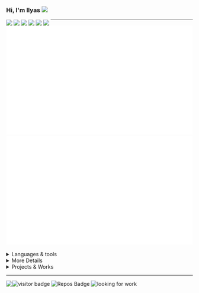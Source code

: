 ### Hi, I'm Ilyas <img src="https://media.giphy.com/media/hvRJCLFzcasrR4ia7z/giphy.gif" width="20px">

<a href="https://www.facebook.com/ilyas.Benhssine/">
  <img align="left" width="20px" src="https://img.icons8.com/fluent/48/000000/facebook-new.png" />
</a>
<a href="https://discord.gg/E9j7ne9">
  <img align="left" width="20px" src="https://img.icons8.com/fluent/48/000000/discord-logo.png"/>
</a>
<a href="https://www.instagram.com/ilyaslezwin/">
  <img align="left" width="20px" src="https://img.icons8.com/fluent/48/000000/instagram-new.png"/>
</a>
<a href="https://www.linkedin.com/in/ilyasbenhssine/">
  <img align="left" width="20px" src="https://img.icons8.com/fluent/48/000000/linkedin.png"/>
</a>
<a href="https://medium.com/@ilyasbenhssine">
  <img align="left" width="20px" src="https://img.icons8.com/ios/50/000000/medium-logo.png"/>
</a>
<a href="https://octoprofile.now.sh/user?id=ilyasdiker">
  <img align="left" width="20px" src="https://cdn.freebiesupply.com/logos/large/2x/github-icon-logo-black-and-white.png"/>
</a>

---------------

<!--![IlyasDiker Github Stats](https://github-readme-stats.vercel.app/api?username=IlyasDiker&show_icons=true&theme=default)
![Top Langs](https://github-readme-stats.vercel.app/api/top-langs/?username=IlyasDiker&layout=compact)]-->
![Overview](https://raw.githubusercontent.com/IlyasDiker/IlyasDiker-github-stats/master/generated/overview.svg)
![TopLang](https://raw.githubusercontent.com/IlyasDiker/IlyasDiker-github-stats/master/generated/languages.svg)


<details>
  <summary>Languages & tools</summary>
  <h3>Programming Language</h3>
  <a href="https://www.cprogramming.com/" target="_blank"> <img src="https://raw.githubusercontent.com/devicons/devicon/master/icons/c/c-original.svg" alt="c" width="40" height="40"/> </a> 
  <a href="https://www.java.com" target="_blank"> <img src="https://raw.githubusercontent.com/devicons/devicon/master/icons/java/java-original-wordmark.svg" alt="java" width="40" height="40"/> </a> 
  <a href="https://developer.mozilla.org/en-US/docs/Web/JavaScript" target="_blank"> <img src="https://raw.githubusercontent.com/devicons/devicon/master/icons/javascript/javascript-original.svg" alt="javascript" width="40" height="40"/> </a> 
  <a href="https://www.php.net" target="_blank"> <img src="https://raw.githubusercontent.com/devicons/devicon/master/icons/php/php-original.svg" alt="php" width="40" height="40"/> </a> 
  <a href="https://www.python.org" target="_blank"> <img src="https://raw.githubusercontent.com/devicons/devicon/master/icons/python/python-original.svg" alt="python" width="40" height="40"/> </a>
  <a href="https://www.lua.org/" target="_blank"> <img src="https://www.vectorlogo.zone/logos/lua/lua-official.svg" alt="python" width="40" height="40"/> </a>
  <a href="http://www.pascal-programming.info/index.php" target="_blank"> <img src="https://alefragnani.gallerycdn.vsassets.io/extensions/alefragnani/pascal/9.2.0/1601568276998/Microsoft.VisualStudio.Services.Icons.Default" alt="python" width="40" height="40"/> </a>
  <h3>Frontend Developement</h3>
  <a href="https://getbootstrap.com" target="_blank"> <img src="https://raw.githubusercontent.com/devicons/devicon/master/icons/bootstrap/bootstrap-plain.svg" alt="bootstrap" width="40" height="40"/> </a>
  <a href="https://www.w3schools.com/css/" target="_blank"> <img src="https://raw.githubusercontent.com/devicons/devicon/master/icons/css3/css3-original.svg" alt="css3" width="40" height="40"/> </a>
  <a href="https://www.w3.org/html/" target="_blank"> <img src="https://raw.githubusercontent.com/devicons/devicon/master/icons/html5/html5-original.svg" alt="html5" width="40" height="40"/> </a>
  <a href="https://sass-lang.com" target="_blank"> <img src="https://raw.githubusercontent.com/devicons/devicon/master/icons/sass/sass-original.svg" alt="sass" width="40" height="40"/> </a>
  <a href="http://lesscss.org/" target="_blank"> <img src="https://raw.githubusercontent.com/devicons/devicon/master/icons/less/less-plain-wordmark.svg" alt="less" width="40" height="40"/> </a>
  <a href="https://materializecss.com/" target="_blank"> <img src="https://raw.githubusercontent.com/prplx/svg-logos/5585531d45d294869c4eaab4d7cf2e9c167710a9/svg/materialize.svg" alt="materialize" width="40" height="40"/> </a>
  <a href="https://bulma.io/" target="_blank"> <img src="https://raw.githubusercontent.com/gilbarbara/logos/804dc257b59e144eaca5bc6ffd16949752c6f789/logos/bulma.svg" alt="bulma" width="40" height="40"/> </a>
  <a href="https://www.qt.io/" target="_blank"> <img src="https://upload.wikimedia.org/wikipedia/commons/0/0b/Qt_logo_2016.svg" alt="qt" width="40" height="40"/> </a>
  <a href="https://jquery.com/" target="_blank"> <img src="https://raw.githubusercontent.com/devicons/devicon/master/icons/jquery/jquery-original.svg" alt="jquery" width="40" height="40"/> </a>
  <a href="https://vuejs.org/" target="_blank"> <img src="https://vuejs.org/images/logo.png" alt="vuejs" width="40" height="40"/> </a>
  <a href="https://vuetifyjs.com/en/" target="_blank"> <img src="https://seeklogo.com/images/V/vuetify-logo-3BCF73C928-seeklogo.com.png" alt="vuetify" width="40" height="40"/> </a>
  <a href="http://vuesax.com/" target="_blank"> <img src="https://lusaxweb.github.io/vuesax/vuesax-logo-beta.png" alt="vuesax" width="40" height="40"/> </a>
  <a href="https://material.io/" target="_blank"> <img src="https://www.bigroomstudios.com/wp-content/uploads/2016/12/material.io-icon.png" alt="material Design" width="40" height="40"/> </a>
  <!--h3>Backend Development</h3>
  <a href="https://nodejs.org" target="_blank"> <img src="https://devicons.github.io/devicon/devicon.git/icons/nodejs/nodejs-original-wordmark.svg" alt="nodejs" width="40" height="40"/> </a-->
  <h3>DataBase</h3>
    <a href="https://www.mysql.com/" target="_blank"> <img src="https://raw.githubusercontent.com/devicons/devicon/master/icons/mysql/mysql-original-wordmark.svg" alt="mysql" width="40" height="40"/> </a>
    <a href="https://www.postgresql.org" target="_blank"> <img src="https://raw.githubusercontent.com/devicons/devicon/master/icons/postgresql/postgresql-original.svg" alt="postgresql" width="40" height="40"/> </a>
  <a href="https://www.oracle.com/" target="_blank"> <img src="https://raw.githubusercontent.com/devicons/devicon/master/icons/oracle/oracle-original.svg" alt="oracle" width="40" height="40"/> </a>
  <a href="https://mariadb.org/" target="_blank"> <img src="https://www.vectorlogo.zone/logos/mariadb/mariadb-icon.svg" alt="mariadb" width="40" height="40"/> </a>
  <a href="https://www.sqlite.org/" target="_blank"> <img src="https://www.vectorlogo.zone/logos/sqlite/sqlite-icon.svg" alt="sqlite" width="40" height="40"/> </a>
  <!--a href="https://www.mongodb.com/" target="_blank"> <img src="https://devicon.dev/devicon.git/icons/mongodb/mongodb-original-wordmark.svg" alt="mongodb" width="40" height="40"/> </a-->
  <h3>Data Visualization</h3>
  <a href="https://www.chartjs.org" target="_blank"> <img src="https://www.chartjs.org/media/logo-title.svg" alt="chartjs" width="40" height="40"/> </a>
  <a href="https://datatables.net/" target="_blank"> <img src="https://upload.wikimedia.org/wikipedia/commons/a/a4/Datatables_logo_square.png" alt="datatable" width="40" height="40"/> </a>
  <h3>Devops</h3>
  <a href="https://www.gnu.org/software/bash/" target="_blank"> <img src="https://www.vectorlogo.zone/logos/gnu_bash/gnu_bash-icon.svg" alt="bash" width="40" height="40"/> </a>
  <h3>Framework</h3>
  <a href="https://laravel.com/" target="_blank"> <img src="https://raw.githubusercontent.com/devicons/devicon/master/icons/laravel/laravel-plain.svg" alt="laravel" width="40" height="40"/> </a> 
  <a href="https://www.djangoproject.com/" target="_blank"> <img src="https://raw.githubusercontent.com/devicons/devicon/master/icons/django/django-original.svg" alt="django" width="40" height="40"/> </a> 
  <a href="https://moodle.org/" target="_blank"> <img src="https://raw.githubusercontent.com/devicons/devicon/master/icons/moodle/moodle-original.svg" alt="moodle" width="40" height="40"/> </a> 
  <h3>Software</h3>
  <a href="https://www.photoshop.com/en" target="_blank"> <img src="https://cdn.worldvectorlogo.com/logos/photoshop-cc.svg" alt="photoshop" width="40" height="40"/> </a>
  <a href="https://www.adobe.com/products/xd.html" target="_blank"> <img src="https://cdn.worldvectorlogo.com/logos/adobe-xd.svg" alt="xd" width="40" height="40"/> </a>
  <a href="https://www.vegascreativesoftware.com/us/vegas-pro/" target="_blank"> <img src="https://upload.wikimedia.org/wikipedia/commons/thumb/3/39/Vegas_Pro_15.0.png/600px-Vegas_Pro_15.0.png" alt="vegaspro" width="40" height="40"/> </a> 
  <a href="https://www.figma.com/" target="_blank"> <img src="https://www.vectorlogo.zone/logos/figma/figma-icon.svg" alt="figma" width="40" height="40"/> </a>
  <a href="https://trello.com/" target="_blank"> <img src="https://raw.githubusercontent.com/devicons/devicon/master/icons/trello/trello-plain.svg" alt="trello" width="40" height="40"/> </a>
  <a href="https://netbeans.org/" target="_blank"> <img src="https://upload.wikimedia.org/wikipedia/commons/thumb/9/98/Apache_NetBeans_Logo.svg/666px-Apache_NetBeans_Logo.svg.png" alt="netbeans" height="40"/> </a>
  <a href="https://code.visualstudio.com/" target="_blank"> <img src="https://cdn.worldvectorlogo.com/logos/visual-studio-code.svg" alt="vscode" width="40" height="40"/> </a>
  <a href="https://www.jetbrains.com/pycharm/" target="_blank"> <img src="https://raw.githubusercontent.com/devicons/devicon/master/icons/pycharm/pycharm-original.svg" alt="pycharm" width="40" height="40"/> </a>
  <a href="https://www.office.com/" target="_blank"> <img src="https://upload.wikimedia.org/wikipedia/commons/a/a3/Microsoft_Office_logo.png" alt="office" height="40"/> </a>
  <h3>Other</h3>
  <a href="https://www.arduino.cc/" target="_blank"> <img src="https://cdn.worldvectorlogo.com/logos/arduino-1.svg" alt="arduino" width="40" height="40"/> </a> 
  <a href="https://git-scm.com/" target="_blank"> <img src="https://www.vectorlogo.zone/logos/git-scm/git-scm-icon.svg" alt="git" width="40" height="40"/> </a>
  <a href="https://www.microsoft.com/en-us/windows-server" target="_blank"> <img src="https://cdn.worldvectorlogo.com/logos/windows-server-2.svg" alt="Windows Server" width="40" height="40"/> </a>
  <a href="https://www.linux.org/" target="_blank"> <img src="https://raw.githubusercontent.com/devicons/devicon/master/icons/linux/linux-original.svg" alt="linux" width="40" height="40"/> </a>
  <a href="https://www.debian.org/" target="_blank"> <img src="https://raw.githubusercontent.com/devicons/devicon/master/icons/debian/debian-original.svg" alt="debian" width="40" height="40"/> </a> 
  <a href="https://ubuntu.com/" target="_blank"> <img src="https://raw.githubusercontent.com/devicons/devicon/master/icons/ubuntu/ubuntu-plain.svg" alt="ubuntu" width="40" height="40"/> </a>
</details>

<details>
<summary>More Details</summary>
<h3>Github Trophies</h3>
  
  [![trophy](https://hacked-github-stat-trophies.vercel.app/?username=ilyasdiker)](https://github.com/ryo-ma/github-profile-trophy)
  
<h3>Human Benchmark</h3>
  <ul>
    <li>IQ : <b>150-160 point </b> <i>(average result using multiple IQ tests)</i> </li>
    <li>Reaction time (expected) :  <b>59 ms</b></li>
    <li>Reaction time (non-expected):  <b>152 ms</b></li>
    <li>Highest Audible Frequency:  <b>21080 Hz</b></li>
  </ul>
<h3>My Values</h3>
  <ul>
    <li>🧠 Reason</li>
    <li>🗽 Liberty</li>
    <li>⚖️ Equality</li>
    <li>☮️ Peace</li>
  </ul>
<h3>Get in Touch</h3>
  <ul>
    <li>Portfolio : <a href="https://ilyasdiker.github.io/">ilyasdiker.github.io</a></li>
  </ul>
 
</details>
<details>
<summary>Projects & Works</summary>
<h3>Currently Working on</h3>
  <ul>
    <li><a href="https://github.com/The-art-of-kars">ART OF KARS</a></li>
    <li><a href="https://github.com/EasyTransit">EasyTransit</a></li>
    <li><a href="https://github.com/IlyasDiker/AtlasCss">Atlas cssLibrary</a></li>
    <li>Learning ElectronJS / Spring Boot</li>
  </ul>
</details>

--------------

<img align="left" src="https://img.shields.io/badge/Open%20Source-%E2%9D%A4-lightgrey"> <img src="https://visitor-badge.glitch.me/badge?page_id=ilyasdiker.visitor-badge" alt="visitor badge"/> ![Repos Badge](https://badges.pufler.dev/repos/ilyasdiker) ![looking for work](https://img.shields.io/badge/Looking%20for%20new%20opportunities-ON-green)
